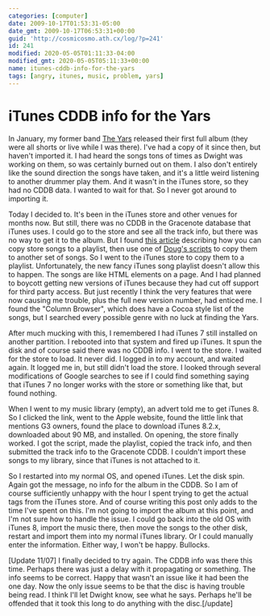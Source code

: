 ```yaml
---
categories: [computer]
date: 2009-10-17T01:53:31-05:00
date_gmt: 2009-10-17T06:53:31+00:00
guid: 'http://cosmicosmo.ath.cx/log/?p=241'
id: 241
modified: 2020-05-05T01:11:33-04:00
modified_gmt: 2020-05-05T05:11:33+00:00
name: itunes-cddb-info-for-the-yars
tags: [angry, itunes, music, problem, yars]
---
```


iTunes CDDB info for the Yars
=============================

In January, my former band [The Yars](http://myspace.com/yarsband) released their first full album (they were all shorts or live while I was there).  I've had a copy of it since then, but haven't imported it.  I had heard the songs tons of times as Dwight was working on them, so was certainly burned out on them.  I also don't entirely like the sound direction the songs have taken, and it's a little weird listening to another drummer play them.  And it wasn't in the iTunes store, so they had no CDDB data.  I wanted to wait for that.  So I never got around to importing it.

Today I decided to.  It's been in the iTunes store and other venues for months now.  But still, there was no CDDB in the Gracenote database that iTunes uses.  I could go to the store and see all the track info, but there was no way to get it to the album.  But I found [this article](http://www.macworld.co.uk/ipod-itunes/features/index.cfm?articleid=340&pagtype=samecat) describing how you can copy store songs to a playlist, then use one of [Doug's scripts](http://dougscripts.com/itunes/) to copy them to another set of songs.  So I went to the iTunes store to copy them to a playlist.  Unfortunately, the new fancy iTunes song playlist doesn't allow this to happen.  The songs are like HTML elements on a page.  And I had planned to boycott getting new versions of iTunes because they had cut off support for third party access.  But just recently I think the very features that were now causing me trouble, plus the full new version number, had enticed me.  I found the "Column Browser", which does have a Cocoa style list of the songs, but I searched every possible genre with no luck at finding the Yars.

<!--more-->

After much mucking with this, I remembered I had iTunes 7 still installed on another partition.  I rebooted into that system and fired up iTunes.  It spun the disk and of course said there was no CDDB info.  I went to the store.  I waited for the store to load.  It never did.  I logged in to my account, and waited again.  It logged me in, but still didn't load the store.  I looked through several modifications of Google searches to see if I could find something saying that iTunes 7 no longer works with the store or something like that, but found nothing.

When I went to my music library (empty), an advert told me to get iTunes 8.  So I clicked the link, went to the Apple website, found the little link that mentions G3 owners, found the place to download iTunes 8.2.x, downloaded about 90 MB, and installed.  On opening, the store finally worked.  I got the script, made the playlist, copied the track info, and then submitted the track info to the Gracenote CDDB.  I couldn't import these songs to my library, since that iTunes is not attached to it.

So I restarted into my normal OS, and opened iTunes.  Let the disk spin.  Again got the message, no info for the album in the CDDB.  So I am of course sufficiently unhappy with the hour I spent trying to get the actual tags from the iTunes store.  And of course writing this post only adds to the time I've spent on this.  I'm not going to import the album at this point, and I'm not sure how to handle the issue.  I could go back into the old OS with iTunes 8, import the music there, then move the songs to the other disk, restart and import them into my normal iTunes library.  Or I could manually enter the information.  Either way, I won't be happy.  Bullocks.

[Update 11/07] I finally decided to try again.  The CDDB info was there this time.  Perhaps there was just a delay with it propagating or something.  The info seems to be correct.  Happy that wasn't an issue like it had been the one day.  Now the only issue seems to be that the disc is having trouble being read.   I think I'll let Dwight know, see what he says.  Perhaps he'll be offended that it took this long to do anything with the disc.[/update]
